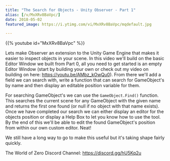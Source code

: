 ```yaml
---
title: "The Search for Objects - Unity Observer - Part 1"
alias: [/v/MxXRv8BaVpc/]
date: 2018-05-02
featured_image: https://i.ytimg.com/vi/MxXRv8BaVpc/mqdefault.jpg

---
```


{{% youtube id="MxXRv8BaVpc" %}}

Lets make Observer an extension to the Unity Game Engine that makes it easier to inspect objects in your scene. In this video we'll build on the basic Editor Window we built from Part 0, all you need to get started is an empty Editor Window (start by building your own or check out my video on building on here: https://youtu.be/AMbz_kOwQu0). From there we'll add a field we can search with, write a function that can search for GameObject's by name and then display an editable position variable for them.

For searching GameObject's we can use the `GameObject.Find()` function. This searches the current scene for any GameObject with the given name and returns the first one found (or null if no object with that name exists). Once we have completed our search we can either display an editor for the objects position or display a Help Box to let you know how to use the tool. By the end of this we'll be able to edit the found GameObject's position from within our own custom editor. Neat!

We still have a long way to go to make this useful but it's taking shape fairly quickly.

The World of Zero Discord Channel: https://discord.gg/hU5Kq2u